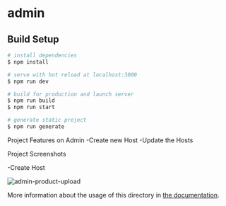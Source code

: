 # admin

## Build Setup

```bash
# install dependencies
$ npm install

# serve with hot reload at localhost:3000
$ npm run dev

# build for production and launch server
$ npm run build
$ npm run start

# generate static project
$ npm run generate
```
Project Features on Admin
 -Create new Host
 -Update the Hosts


Project Screenshots

 -Create Host
 
![admin-product-upload](https://user-images.githubusercontent.com/89178559/188183683-970b81d9-ba12-4701-90f8-0ec81bb443b8.png)



More information about the usage of this directory in [the documentation](https://nuxtjs.org/docs/2.x/directory-structure/store).

